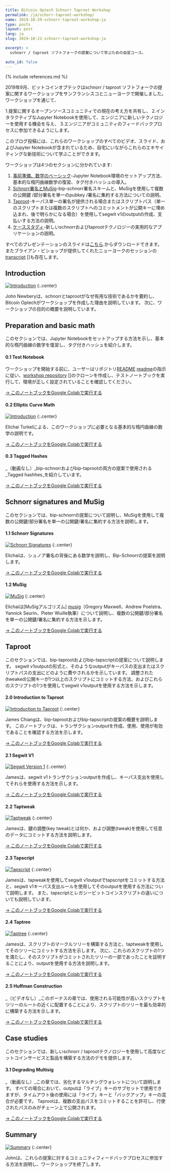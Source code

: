```yaml
---
title: Bitcoin Optech Schnorr Taproot Workshop
permalink: /ja/schorr-taproot-workshop/
name: 2019-10-29-schnorr-taproot-workshop-ja
type: posts
layout: post
lang: ja
slug: 2019-10-21-schnorr-taproot-workshop-ja

excerpt: >
  schnorr / taproot ソフトフォークの提案について学ぶための自習コース。

auto_id: false
---
```

{% include references.md %}

2019年9月、ビットコインオプテックはschnorr / taproot ソフトフォークの提案に関するワークショップをサンフランシスコとニューヨークで開催しました。 ワークショップを通じて、

1.提案に関するオープンソースコミュニティでの現在の考え方を共有し、
2.インタラクティブなJupyter Notebookを使用して、エンジニアに新しいテクノロジーを使用する機会を与え、
3.エンジニアがコミュニティのフィードバックプロセスに参加できるようにします。

このブログ投稿には、これらのワークショップのすべてのビデオ、スライド、およびJupyter Notebookが含まれているため、自宅にいながらこれらのエキサイティングな新技術について学ぶことができます。

ワークショップは4つのセクションに分かれています:

1. [事前準備、数学のベーシック](#preparation-and-basic-math)-Jupyter Notebook環境のセットアップ方法、基本的な楕円曲線数学の復習、タグ付きハッシュの導入。
2. [Schnorr署名とMuSig](#schnorr-signatures-and-musig)-bip-schnorr署名スキームと、MuSigを使用して複数の公開鍵 /部分署名を単一のpubkey /署名に集約する方法についての説明。
3. [Taproot](#taproot)-キーパス単一の署名が提供される場合またはスクリプトパス（単一のスクリプトまたは複数のスクリプトへのコミットメントが公開キーに埋め込まれ、後で明らかになる場合）を使用してsegwit v1のoutputの作成、支払いする方法の説明。
4. [ケーススタディ](#case-studies)-新しいschnorrおよびtaprootテクノロジーの実用的なアプリケーションの説明。

すべてのプレゼンテーションのスライドは[こちら][slides].からダウンロードできます。
またブライアン・ビショップが提供してくれたニューヨークのセッションの[transcript] []も存在します。

## Introduction

[![Introduction](/img/posts/taproot-workshop/introduction.png)](https://www.youtube.com/watch?v=1gRCVLgkyAE&list=PLPrDsP88ifOVTEJf_jQGunDUS05M9GdIC)
{:.center}

John Newberyは、schnorrとtaprootがなぜ有用な技術であるかを要約し、Bitcoin Optechがワークショップを作成した理由を説明しています。 次に、ワークショップの目的の概要を説明しています。

## Preparation and basic math

このセクションでは、Jupyter Notebookをセットアップする方法を示し、基本的な楕円曲線の数学を復習し、タグ付きハッシュを紹介します。

#### 0.1 Test Notebook

ワークショップを開始する前に、ユーザーはリポジトリ[README] [readme]の指示に従い、[workshop repository] []のクローンを作成し、テストノートブックを実行して、環境が正しく設定されていることを確認してください。

[→ このノートブックをGoogle Colabで実行する](https://colab.research.google.com/github/bitcoinops/taproot-workshop/blob/Colab/0.1-test-notebook.ipynb)

#### 0.2 Elliptic Curve Math

[![Introduction](/img/posts/taproot-workshop/elliptic-curve-math.png)](https://www.youtube.com/watch?v=oix8ov9iGgk&list=PLPrDsP88ifOVTEJf_jQGunDUS05M9GdIC&index=2)
{:.center}

Elichai Turkelによる、このワークショップに必要となる基本的な楕円曲線の数学の説明です。

[→ このノートブックをGoogle Colabで実行する](https://colab.research.google.com/github/bitcoinops/taproot-workshop/blob/Colab/0.2-elliptic-curve-math.ipynb)

#### 0.3 Tagged Hashes

_（動画なし）_bip-schnorrおよびbip-taprootの両方の提案で使用される_Tagged hashhes_を紹介しています。

[→ このノートブックをGoogle Colabで実行する](https://colab.research.google.com/github/bitcoinops/taproot-workshop/blob/Colab/0.3-tagged-hashes.ipynb)

## Schnorr signatures and MuSig

このセクションでは、bip-schnorrの提案について説明し、MuSigを使用して複数の公開鍵/部分署名を単一の公開鍵/署名に集約する方法を説明します。

#### 1.1 Schnorr Signatures

[![Schnorr Signatures](/img/posts/taproot-workshop/schnorr.png)](https://www.youtube.com/watch?v=wybiVFdknhg&list=PLPrDsP88ifOVTEJf_jQGunDUS05M9GdIC&index=3)
{:.center}

Elichaiは、シュノア署名の背後にある数学を説明し、Bip-Schnorrの提案を説明します。

[→ このノートブックをGoogle Colabで実行する](https://colab.research.google.com/github/bitcoinops/taproot-workshop/blob/Colab/1.1-schnorr-signatures.ipynb)

#### 1.2 MuSig

[![MuSig](/img/posts/taproot-workshop/musig.png)](https://www.youtube.com/watch?v=5MbTptrXEC4&list=PLPrDsP88ifOVTEJf_jQGunDUS05M9GdIC&index=4)
{:.center}

Elichaiは[MuSigアルゴリズム] [musig]（Gregory Maxwell、Andrew Poelstra、Yannick Seurin、Pieter Wuille執筆）について説明し、複数の公開鍵/部分署名を単一の公開鍵/署名に集約する方法を示します。

[→ このノートブックをGoogle Colabで実行する](https://colab.research.google.com/github/bitcoinops/taproot-workshop/blob/Colab/1.2-musig.ipynb)

## Taproot

このセクションでは、bip-taprootおよびbip-tapscriptの提案について説明します。 segwit v1outputの形式と、そのようなoutputがキーパスの支出またはスクリプトパスの支出にどのように費やされるかを示しています。 調整された(tweaked)公開キーが1つ以上のスクリプトにコミットする方法、およびこれらのスクリプトの1つを使用してsegwit v1outputを使用する方法を示します。

#### 2.0 Introduction to Taproot

[![Introduction to Taproot](/img/posts/taproot-workshop/taproot-intro.png)](https://www.youtube.com/watch?v=KLNH0ttpdFg&list=PLPrDsP88ifOVTEJf_jQGunDUS05M9GdIC&index=5)
{:.center}

James Chiangは、bip-taprootおよびbip-tapscriptの提案の概要を説明します。 このノートブックは、トランザクションoutputを作成、使用、使用が有効であることを確認する方法を示します。

[→ このノートブックをGoogle Colabで実行する](https://colab.research.google.com/github/bitcoinops/taproot-workshop/blob/Colab/2.0-taproot-introduction.ipynb)

#### 2.1 Segwit V1

[![Segwit Version 1](/img/posts/taproot-workshop/segwit-version-1.png)](https://www.youtube.com/watch?v=n-jAUaSkcAA&list=PLPrDsP88ifOVTEJf_jQGunDUS05M9GdIC&index=6)
{:.center}

Jamesは、segwit v1トランザクションoutputを作成し、キーパス支出を使用してそれらを使用する方法を示します。

[→ このノートブックをGoogle Colabで実行する](https://colab.research.google.com/github/bitcoinops/taproot-workshop/blob/Colab/2.1-segwit-version-1.ipynb)

#### 2.2 Taptweak

[![Taptweak](/img/posts/taproot-workshop/taptweak.png)](https://www.youtube.com/watch?v=EkGbPxAExdQ&list=PLPrDsP88ifOVTEJf_jQGunDUS05M9GdIC&index=7)
{:.center}

Jamesは、鍵の調整(key tweak)とは何か、および調整(tweak)を使用して任意のデータにコミットする方法を説明します。

[→ このノートブックをGoogle Colabで実行する](https://colab.research.google.com/github/bitcoinops/taproot-workshop/blob/Colab/2.2-taptweak.ipynb)

#### 2.3 Tapscript

[![Tapscript](/img/posts/taproot-workshop/tapscript.png)](https://www.youtube.com/watch?v=nXGe9_M5pjk&list=PLPrDsP88ifOVTEJf_jQGunDUS05M9GdIC&index=8)
{:.center}

Jamesは、tapweakを使用してsegwit v1outputでtapscriptをコミットする方法と、segwit v1キーパス支出ルールを使用してそのoutputを使用する方法について説明します。 また、tapscriptとレガシービットコインスクリプトの違いについても説明しています。

[→ このノートブックをGoogle Colabで実行する](https://colab.research.google.com/github/bitcoinops/taproot-workshop/blob/Colab/2.3-tapscript.ipynb)

#### 2.4 Taptree

[![Taptree](/img/posts/taproot-workshop/taptree.png)](https://www.youtube.com/watch?v=n6R15Eo6J44&list=PLPrDsP88ifOVTEJf_jQGunDUS05M9GdIC&index=9)
{:.center}

Jamesは、スクリプトのマークルツリーを構築する方法と、taptweakを使用してそのツリーにコミットする方法を示します。 次に、これらのスクリプトの1つを満たし、そのスクリプトがコミットされたツリーの一部であったことを証明することにより、outputを使用する方法を説明します。

[→ このノートブックをGoogle Colabで実行する](https://colab.research.google.com/github/bitcoinops/taproot-workshop/blob/Colab/2.4-taptree.ipynb)

#### 2.5 Huffman Construction

_（ビデオなし）_このボーナスの章では、使用される可能性が高いスクリプトをツリーのルートの近くに配置することにより、スクリプトのツリーを最も効率的に構築する方法を示します。

[→ このノートブックをGoogle Colabで実行する](https://colab.research.google.com/github/bitcoinops/taproot-workshop/blob/Colab/2.5-huffman.ipynb)

## Case studies

このセクションでは、新しいschnorr / taprootテクノロジーを使用して高度なビットコインサービスと製品を構築する方法のデモを提供します。

#### 3.1 Degrading Multisig

_（動画なし）_この章では、劣化するマルチシグウォレットについて説明します。 すべての場合において、outputは「ライブ」キーのサブセットで使用できますが、タイムアウト後の使用には「ライブ」キーと「バックアップ」キーの混合が必要です。
Taprootは、複数の支出パスをコミットすることを許可し、行使されたパスのみがチェーン上で公開されます。

[→ このノートブックをGoogle Colabで実行する](https://colab.research.google.com/github/bitcoinops/taproot-workshop/blob/Colab/3.1-degrading-multisig-case-study.ipynb)

## Summary

[![Summary](/img/posts/taproot-workshop/summary.png)](https://www.youtube.com/watch?v=Q1od076K7IM&list=PLPrDsP88ifOVTEJf_jQGunDUS05M9GdIC&index=10)
{:.center}

  Johnは、これらの提案に対するコミュニティフィードバックプロセスに参加する方法を説明し、ワークショップを終了します。

[slides]: /img/posts/taproot-workshop/taproot-workshop.pdf
[transcript]: https://diyhpl.us/wiki/transcripts/bitcoinops/schnorr-taproot-workshop-2019/notes/
[readme]: https://github.com/bitcoinops/taproot-workshop/blob/master/README.md
[workshop repository]: https://github.com/bitcoinops/taproot-workshop/
[musig]: https://eprint.iacr.org/2018/068
